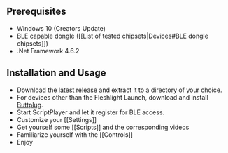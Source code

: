 ## Prerequisites

* Windows 10 (Creators Update)
* BLE capable dongle ([[List of tested chipsets|Devices#BLE dongle chipsets]])
* .Net Framework 4.6.2

## Installation and Usage

* Download the [latest release](https://github.com/FredTungsten/ScriptPlayer/releases) and extract it to a directory of your choice.
* For devices other than the Fleshlight Launch, download and install [Buttplug](https://ci.appveyor.com/api/buildjobs/m2um3qsl4t2rlbc1/artifacts/Buttplug-Release-0.0.0.421-installer.exe).
* Start ScriptPlayer and let it register for BLE access.
* Customize your [[Settings]]
* Get yourself some [[Scripts]] and the corresponding videos
* Familiarize yourself with the [[Controls]]
* Enjoy